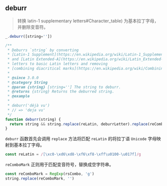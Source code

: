 ## deburr

> 转换 latin-1 supplementary letters#Character_table) 为基本拉丁字母，并删除变音符。

```js
_.deburr([string=''])
```

```js
/**
 * Deburrs `string` by converting
 * [Latin-1 Supplement](https://en.wikipedia.org/wiki/Latin-1_Supplement_(Unicode_block)#Character_table)
 * and [Latin Extended-A](https://en.wikipedia.org/wiki/Latin_Extended-A)
 * letters to basic Latin letters and removing
 * [combining diacritical marks](https://en.wikipedia.org/wiki/Combining_Diacritical_Marks).
 *
 * @since 3.0.0
 * @category String
 * @param {string} [string=''] The string to deburr.
 * @returns {string} Returns the deburred string.
 * @example
 *
 * deburr('déjà vu')
 * // => 'deja vu'
 */
function deburr(string) {
  return string && string.replace(reLatin, deburrLetter).replace(reComboMark, '')
}
```

`deburr` 函数首先会调用 `replace` 方法将匹配 `reLatin` 的将拉丁语 `Unicode` 字母映射到基本拉丁字母。

```js
const reLatin = /[\xc0-\xd6\xd8-\xf6\xf8-\xff\u0100-\u017f]/g
```

`reComboMark` 正则用于匹配变音符号，替换成空字符串。

```js
const reComboMark = RegExp(rsCombo, 'g')
string.replace(reComboMark, '')
```
